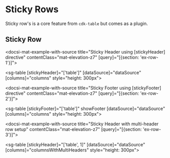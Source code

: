 # Sticky Rows

Sticky row's is a core feature from `cdk-table` but comes as a plugin.

## Sticky Row

<docsi-mat-example-with-source title="Sticky Header using [stickyHeader] directive" contentClass="mat-elevation-z7" [query]="[{section: 'ex-row-1'}]">
  <!--@sac-example:ex-row-1-->
  <sg-table [stickyHeader]="['table']"
            [dataSource]="dataSource"
            [columns]="columns" style="height: 300px">
  </sg-table>
  <!--@sac-example:ex-row-1-->
</docsi-mat-example-with-source>

<docsi-mat-example-with-source title="Sticky Footer using [stickyFooter] directive" contentClass="mat-elevation-z7" [query]="[{section: 'ex-row-2'}]">
  <!--@sac-example:ex-row-2-->
  <sg-table [stickyFooter]="['table']" showFooter
            [dataSource]="dataSource"
            [columns]="columns" style="height: 300px">
  </sg-table>
  <!--@sac-example:ex-row-2-->
</docsi-mat-example-with-source>

<docsi-mat-example-with-source title="Sticky Header with multi-header row setup" contentClass="mat-elevation-z7" [query]="[{section: 'ex-row-3'}]">
  <!--@sac-example:ex-row-3-->
  <sg-table [stickyHeader]="['table', 1]"
            [dataSource]="dataSource"
            [columns]="columnsWithMultiHeaders" style="height: 300px">
  </sg-table>
  <!--@sac-example:ex-row-3-->
</docsi-mat-example-with-source>
